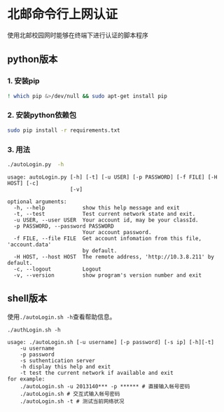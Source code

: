 # 北邮命令行上网认证
 
使用北邮校园网时能够在终端下进行认证的脚本程序

## python版本

### 1. 安装pip

```bash
! which pip &>/dev/null && sudo apt-get install pip
```

### 2. 安装python依赖包

```bash
sudo pip install -r requirements.txt
```

### 3. 用法

```bash
./autoLogin.py  -h
```
```
usage: autoLogin.py [-h] [-t] [-u USER] [-p PASSWORD] [-f FILE] [-H HOST] [-c]
                    [-v]

optional arguments:
  -h, --help            show this help message and exit
  -t, --test            Test current network state and exit.
  -u USER, --user USER  Your account id, may be your classId.
  -p PASSWORD, --password PASSWORD
                        Your account password.
  -f FILE, --file FILE  Get account infomation from this file, 'account.data'
                        by default.
  -H HOST, --host HOST  The remote address, 'http://10.3.8.211' by default.
  -c, --logout          Logout
  -v, --version         show program's version number and exit
```

## shell版本

使用`./autoLogin.sh -h`查看帮助信息。

```
./authLogin.sh -h
```
```
usage: ./autoLogin.sh [-u username] [-p password] [-s ip] [-h][-t]
	-u username
	-p password
	-s suthentication server
	-h display this help and exit
	-t test the current network if available and exit
for example:
	./autoLogin.sh -u 2013140*** -p ****** # 直接输入帐号密码
	./autoLogin.sh # 交互式输入帐号密码
	./autoLogin.sh -t # 测试当前网络状况
```

